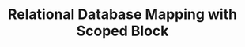 ---
title: Relational Database Mapping with Scoped Block
description: An example of a Mapping using a scoped block for readability.
---